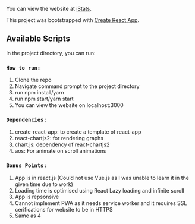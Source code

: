 You can view the website at [iStats](http://yashverma.me/IPL-stats/).

This project was bootstrapped with [Create React App](https://github.com/facebook/create-react-app).

## Available Scripts

In the project directory, you can run:

### `How to run:`

1. Clone the repo
2. Navigate command prompt to the project directory
3. run npm install/yarn
4. run npm start/yarn start
5. You can view the website on localhost:3000


### `Dependencies:`

1. create-react-app: to create a template of react-app
2. react-chartjs2: for rendering graphs
3. chart.js: dependency of react-chartjs2
4. aos: For animate on scroll animations


### `Bonus Points:`

1. App is in react.js (Could not use Vue.js as I was unable to learn it in the given time due to work)
2. Loading time is optimised using React Lazy loading and infinite scroll
3. App is repsonsive
4. Cannot implement PWA as it needs service worker and it requires SSL cerifications for website to be in HTTPS
5. Same as 4
